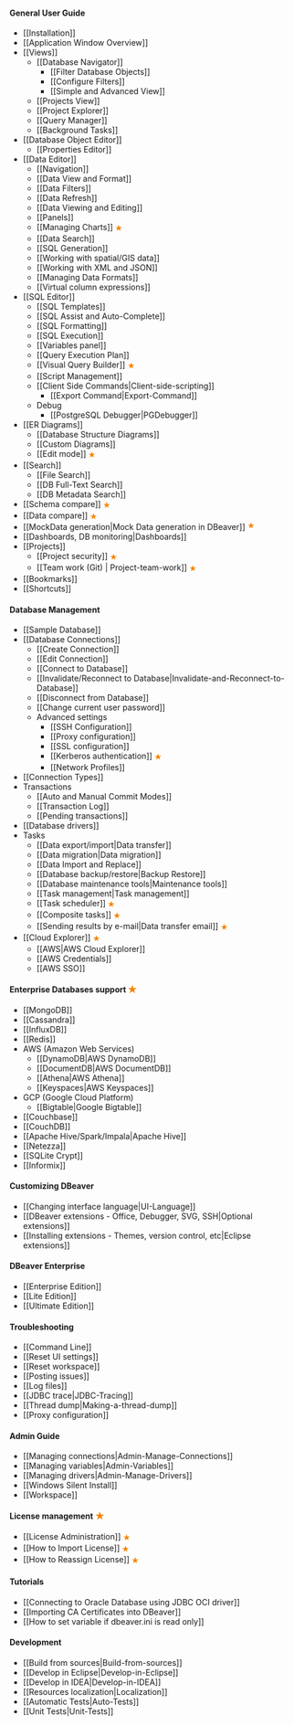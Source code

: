 #### General User Guide
- [[Installation]]
- [[Application Window Overview]]
- [[Views]]
  - [[Database Navigator]]
    - [[Filter Database Objects]]
    - [[Configure Filters]]
    - [[Simple and Advanced View]]
  - [[Projects View]]
  - [[Project Explorer]]
  - [[Query Manager]]
  - [[Background Tasks]]
- [[Database Object Editor]]
  - [[Properties Editor]]
- [[Data Editor]]
  - [[Navigation]]
  - [[Data View and Format]]
  - [[Data Filters]]
  - [[Data Refresh]]
  - [[Data Viewing and Editing]]
  - [[Panels]]
  - [[Managing Charts]] <img src="images/commercial.png" align="top" vspace="4"/>
  - [[Data Search]]
  - [[SQL Generation]]
  - [[Working with spatial/GIS data]]
  - [[Working with XML and JSON]]
  - [[Managing Data Formats]]
  - [[Virtual column expressions]]
- [[SQL Editor]]
  - [[SQL Templates]]
  - [[SQL Assist and Auto-Complete]]
  - [[SQL Formatting]]
  - [[SQL Execution]]
  - [[Variables panel]]
  - [[Query Execution Plan]]
  - [[Visual Query Builder]] <img src="images/commercial.png" vspace="4" align="top"/>
  - [[Script Management]]
  - [[Client Side Commands|Client-side-scripting]]
    - [[Export Command|Export-Command]]
  - Debug
    - [[PostgreSQL Debugger|PGDebugger]]
- [[ER Diagrams]]
  - [[Database Structure Diagrams]]
  - [[Custom Diagrams]]
  - [[Edit mode]] <img src="images/commercial.png" vspace="4" align="top"/>
- [[Search]]
  - [[File Search]]
  - [[DB Full-Text Search]]
  - [[DB Metadata Search]]
- [[Schema compare]] <img src="images/commercial.png" vspace="4" align="top"/>
- [[Data compare]] <img src="images/commercial.png" vspace="4" align="top"/>
- [[MockData generation|Mock Data generation in DBeaver]] <img src="images/commercial.png" vspace="0" vspace="4" align="top"/>
- [[Dashboards, DB monitoring|Dashboards]]
- [[Projects]]
  - [[Project security]] <img src="images/commercial.png" vspace="4" align="top"/>
  - [[Team work (Git) | Project-team-work]] <img src="images/commercial.png" vspace="4" align="top"/>
- [[Bookmarks]]
- [[Shortcuts]]

#### Database Management
- [[Sample Database]]
- [[Database Connections]]
  - [[Create Connection]]
  - [[Edit Connection]]
  - [[Connect to Database]]
  - [[Invalidate/Reconnect to Database|Invalidate-and-Reconnect-to-Database]]
  - [[Disconnect from Database]]
  - [[Change current user password]]
  - Advanced settings <!--CMD:SKIP-->
    - [[SSH Configuration]] <!--CMD:SKIP-->
    - [[Proxy configuration]] <!--CMD:SKIP-->
    - [[SSL configuration]] <!--CMD:SKIP-->
    - [[Kerberos authentication]] <img src="images/commercial.png" vspace="4" align="top"/> <!--CMD:SKIP-->
    - [[Network Profiles]] <!--CMD:SKIP-->
- [[Connection Types]]
- Transactions
  - [[Auto and Manual Commit Modes]]
  - [[Transaction Log]]
  - [[Pending transactions]]
- [[Database drivers]]
- Tasks
  - [[Data export/import|Data transfer]]
  - [[Data migration|Data migration]]
  - [[Data Import and Replace]]
  - [[Database backup/restore|Backup Restore]]
  - [[Database maintenance tools|Maintenance tools]]
  - [[Task management|Task management]]
  - [[Task scheduler]] <img src="images/commercial.png" vspace="4" align="top"/>
  - [[Composite tasks]] <img src="images/commercial.png" vspace="4" align="top"/>
  - [[Sending results by e-mail|Data transfer email]] <img src="images/commercial.png" vspace="4" align="top"/>
- [[Cloud Explorer]] <img src="images/commercial.png" vspace="4" align="top"/>
  - [[AWS|AWS Cloud Explorer]]
  - [[AWS Credentials]]
  - [[AWS SSO]]

#### Enterprise Databases support <img src="images/commercial_big.png" align="top" height="16">
- [[MongoDB]]
- [[Cassandra]]
- [[InfluxDB]]
- [[Redis]]
- AWS (Amazon Web Services)
  - [[DynamoDB|AWS DynamoDB]]
  - [[DocumentDB|AWS DocumentDB]]
  - [[Athena|AWS Athena]]
  - [[Keyspaces|AWS Keyspaces]]
- GCP (Google Cloud Platform)
  - [[Bigtable|Google Bigtable]]
- [[Couchbase]]
- [[CouchDB]]
- [[Apache Hive/Spark/Impala|Apache Hive]]
- [[Netezza]]
- [[SQLite Crypt]]
- [[Informix]]

#### Customizing DBeaver
- [[Changing interface language|UI-Language]]
- [[DBeaver extensions - Office, Debugger, SVG, SSH|Optional extensions]] <!--CMD:SKIP-->
- [[Installing extensions - Themes, version control, etc|Eclipse extensions]]

#### DBeaver Enterprise
- [[Enterprise Edition]]
- [[Lite Edition]] <!--CMD:SKIP-->
- [[Ultimate Edition]] <!--CMD:SKIP-->

#### Troubleshooting
- [[Command Line]]
- [[Reset UI settings]]
- [[Reset workspace]]
- [[Posting issues]]
- [[Log files]]
- [[JDBC trace|JDBC-Tracing]]
- [[Thread dump|Making-a-thread-dump]]
- [[Proxy configuration]]

#### Admin Guide
- [[Managing connections|Admin-Manage-Connections]]
- [[Managing variables|Admin-Variables]]
- [[Managing drivers|Admin-Manage-Drivers]]
- [[Windows Silent Install]]
- [[Workspace]] <!--CMD:SKIP-->

#### License management <img src="images/commercial_big.png" align="top" height="16">
- [[License Administration]] <img src="images/commercial.png" vspace="4" align="top"/>
- [[How to Import License]] <img src="images/commercial.png" vspace="4" align="top"/>
- [[How to Reassign License]] <img src="images/commercial.png" vspace="4" align="top"/>

#### Tutorials
- [[Connecting to Oracle Database using JDBC OCI driver]]
- [[Importing CA Certificates into DBeaver]]
- [[How to set variable if dbeaver.ini is read only]]

#### Development <!--CMD:SKIP-->
- [[Build from sources|Build-from-sources]] <!--CMD:SKIP-->
- [[Develop in Eclipse|Develop-in-Eclipse]] <!--CMD:SKIP-->
- [[Develop in IDEA|Develop-in-IDEA]] <!--CMD:SKIP-->
- [[Resources localization|Localization]] <!--CMD:SKIP-->
- [[Automatic Tests|Auto-Tests]] <!--CMD:SKIP-->
- [[Unit Tests|Unit-Tests]] <!--CMD:SKIP-->
